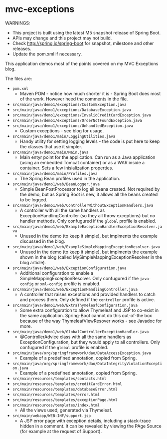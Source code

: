 mvc-exceptions
==============

WARNINGS:

  * This project is built using the latest M5 snapshot release of Spring Boot.
  * APIs may change and this project may not build.
  * Check http://spring.io/spring-boot for snapshot, milestone and other releases.
  * Update the pom.xml if necessary.

This application demos most of the points covered on my MVC Exceptions blog.

The files are:

  * <code>pom.xml</code>
     * Maven POM - notice how much shorter it is - Spring Boot does most of the work.  However heed the comments in the file.
  * <code>src/main/java/demo1/exceptions/CustomException.java</code>
  * <code>src/main/java/demo1/exceptions/DatabaseException.java</code>
  * <code>src/main/java/demo1/exceptions/InvalidCreditCardException.java</code>
  * <code>src/main/java/demo1/exceptions/OrderNotFoundException.java</code>
  * <code>src/main/java/demo1/exceptions/UnhandledException.java</code>
     * Custom exceptions - see blog for usage.
  * <code>src/main/java/demo1/main/LoggingUtilities.java</code>
     * Handy utility for setting logging levels - the code is put here to keep the classes that use it simpler.
  * <code>src/main/java/demo1/main/Main.java</code>
     * Main entyr point for the application.  Can run as a Java application (using an embedded Tomcat container) or as a WAR inside a container.  Sets a few inisialization properties.
  * <code>src/main/java/demo1/main/Profiles.java</code>
    * The Spring Bean profiles used in the application.
  * <code>src/main/java/demo1/web/BeanLogger.java</code>
     * Simple BeanPostProcessor to log all beana created.  Not required by the demo, but as Spring Boot is new, it allows all the beans created to be logged.
  * <code>src/main/java/demo1/web/ControllerWithoutExceptionHandlers.java</code>
     * A controller with all the same handlers as ExceptionHandlingController (so they all throw exceptions) but no handler methods. Only confugured if the `global` profile is enabled.
  * <code>src/main/java/demo1/web/ExampleExceptionHandlerExceptionResolver.java</code>
     * Unused in the demo (to keep it simple), but implments the example discussed in the blog.
  * <code>src/main/java/demo1/web/ExampleSimpleMappingExceptionResolver.java</code>
     * Unused in the demo (to keep it simple), but implments the example shown in the blog (called MySimpleMappingExceptionResolver in the blog article).
  * <code>src/main/java/demo1/web/ExceptionConfiguration.java</code>
     * Additional configuration to enable a SimpleMappingExceptionResolver. Only confugured if the `java-config` or `xml-config` profile is enabled.
  * <code>src/main/java/demo1/web/ExceptionHandlingController.java</code>
     * A controller that raises exceptions and provided handlers to catch and process them.  Only defined if the `controller` profile is active.
  * <code>src/main/java/demo1/web/ExtraThymeleafConfiguration.java</code>
     * Some extra configuration to allow Thymeleaf and JSP to co-exist in the same application. Spring-Boot cannot do this out-of-the box because of the way ThymeleafViewResover works - see Javadoc for more.
  * <code>src/main/java/demo1/web/GlobalControllerExceptionHandler.java</code>
     * @ControllerAdvice class with all the same handlers as ExceptionConfiguration, but they would apply to all controllers. Only confugured if the `global` profile is enabled.
  * <code>src/main/java/org/springframework/dao/DataAccessException.java</code>
     * Example of a predefined annotation, copied from Spring.
  * <code>src/main/java/org/springframework/dao/DataIntegrityViolationException.java</code>
     * Example of a predefined annotation, copied from Spring.
  * <code>src/main/resources/templates/contacts.html</code>
  * <code>src/main/resources/templates/creditCardError.html</code>
  * <code>src/main/resources/templates/databaseError.html</code>
  * <code>src/main/resources/templates/error.html</code>
  * <code>src/main/resources/templates/exceptionPage.html</code>
  * <code>src/main/resources/templates/index.html</code>
     * All the views used, generated via Thymeleaf.
  * <code>src/main/webapp/WEB-INF/support.jsp</code>
     * A JSP error page with exception details, including a stack-trace hidden in a comment.  It can be revealed by viewing the PAge Source (for example at the request of Support).
